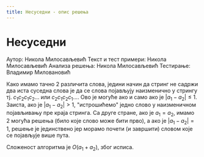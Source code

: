 ```yaml
---
title: Несуседни - опис решења
---
```


# Несуседни

Аутор: Никола Милосављевић
Текст и тест примери: Никола Милосављевић
Анализа решења: Никола Милосављевић
Тестирање: Владимир Миловановић

Како имамо тачно 2 различита слова, једини начин да стринг не садржи два иста суседна слова је да се слова појављују наизменично у стрингу тј. $c_1c_2c_1c_2\ldots$ или $c_2c_1c_2c_1\ldots$. Ово је могуће ако и само ако је $|a_1 - a_2| \leq 1$. Заиста, ако је $|a_1 - a_2| > 1$, "истрошићемо" једно слово у наизменичном појављивању пре краја стринга. Са друге стране, ако је $a_1 = a_2$, имамо 2 могућа решења (било које слово може бити прво), а ако је $|a_1 - a_2|=1$, решење је јединствено јер морамо почети (и завршити) словом које се појављује више пута.

Сложеност алгоритма је $O(a_1 + a_2)$, због исписа.
